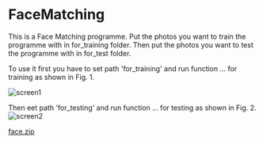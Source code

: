 # FaceMatching

This is a Face Matching programme. Put the photos you want to train the programme with in for_training folder. Then put the photos you want to test the programme with in for_test folder.

To use it first you have to set path  'for_training' and run function ... for training as shown in Fig. 1.

![screen1](https://github.com/nisanurtas/FaceMatching/assets/73359949/9a0ca3af-98e2-4088-a00e-b5c831373028)

Then  eet path 'for_testing' and run function ... for testing as shown in Fig. 2.
![screen2](https://github.com/nisanurtas/FaceMatching/assets/73359949/03ce8c46-76e3-4c50-90ed-5e22b16440c4)


[face.zip](https://github.com/nisanurtas/FaceMatching/files/12138175/face.zip)
